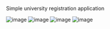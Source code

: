 Simple university registration application







![image](https://github.com/user-attachments/assets/aa7efce8-1b70-46bc-ac42-ff3b08b2515c)
![image](https://github.com/user-attachments/assets/ac4b38c2-f563-49b2-803a-b3575378fb05)
![image](https://github.com/user-attachments/assets/3dd5089b-4f8e-4225-9ad5-0eda5c78ce14)
![image](https://github.com/user-attachments/assets/afe7c667-66f8-4854-a58e-4f441a94d4d5)
